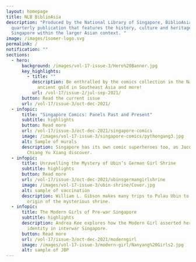 ```yaml
---
layout: homepage
title: NLB BiblioAsia
description: "Produced by the National Library of Singapore, BiblioAsia is a
  quarterly publication that features the history, culture and heritage of
  Singapore within the larger Asian context. "
image: /images/isomer-logo.svg
permalink: /
notification: ""
sections:
  - hero:
      background: /images/vol-17-issue-3/Hero%20Banner.jpg
      key_highlights:
        - title: ""
          description: Be enthralled by the comics collection in the National Library,
            ancient gold in Southeast Asia and more!
          url: /vol-17/issue-2/jul-sep-2021/
      button: Read the current issue
      url: /vol-17/issue-3/oct-dec-2021/
  - infopic:
      title: "Singapore Comics: Panels Past and Present"
      subtitle: highlights
      button: Read more
      url: /vol-17/issue-3/oct-dec-2021/singapore-comics
      image: /images/vol-17-issue-3/singapore-comics/pythongang3.jpg
      alt: Sample of murals
      description: Singapore has its own comic superheroes too, as Jacqueline Lee and
        Chiang Yu Xiang discover.
  - infopic:
      title: Unravelling the Mystery of Ubin’s German Girl Shrine
      subtitle: highlights
      button: Read more
      url: /vol-17/issue-3/oct-dec-2021/ubinsgermangirlshrine
      image: /images/vol-17-issue-3/ubin-shrine/Cover.jpg
      alt: sample of vaccination
      description: William L. Gibson makes many trips to Pulau Ubin to uncover the
        origin of the mysterious shrine.
  - infopic:
      title: The Modern Girls of Pre-war Singapore
      subtitle: highlights
      description: Andrea Kee explores how the Modern Girl asserted her new-found
        identity in interwar Singapore.
      button: Read more
      url: /vol-17/issue-3/oct-dec-2021/moderngirl
      image: /images/vol-17-issue-3/modern-girl/Nanyang%20Girls2.jpg
      alt: sample of JBP
---
```

